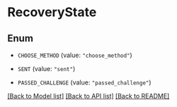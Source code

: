 # RecoveryState

## Enum


* `CHOOSE_METHOD` (value: `"choose_method"`)

* `SENT` (value: `"sent"`)

* `PASSED_CHALLENGE` (value: `"passed_challenge"`)


[[Back to Model list]](../README.md#documentation-for-models) [[Back to API list]](../README.md#documentation-for-api-endpoints) [[Back to README]](../README.md)


